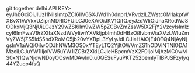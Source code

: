git together delhi
API KEY:-
eyJhbGciOiJIUzI1NiIsImtpZCI6IlV6SXJWd1h0dnprLVRvdzlLZWstc0M1akptWXBvX1VaVkxUZlpnMDRlOFUiLCJ0eXAiOiJKV1QifQ.eyJzdWIiOiJnaXRodWJ8ODkxMjQ3NjUiLCJzY29wZSI6Im9wZW5pZCBvZmZsaW5lX2FjY2VzcyIsImlzcyI6ImFwaV9rZXlfaXNzdWVyIiwiYXVkIjpbImh0dHBzOi8vbmViaXVzLWluZmVyZW5jZS5ldS5hdXRoMC5jb20vYXBpL3YyLyJdLCJleHAiOjE4OTQ4NjAyNjgsInV1aWQiOiIwODJhNWM3OS0xYTEyLTQ2YjItOWVmZS1hODVlNTNlODA1MzciLCJuYW1lIjoiVW5uYW1lZCBrZXkiLCJleHBpcmVzX2F0IjoiMjAzMC0wMS0xN1QwNjowNDoyOCswMDAwIn0.u0QESuFyuPKT252bemIyTIBPJSFzyIyq44YZucp4fsQ
